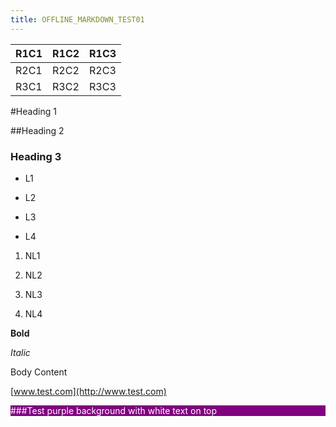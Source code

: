 ```yaml
---
title: OFFLINE_MARKDOWN_TEST01
---
```


| R1C1 | R1C2 | R1C3 |
|------|------|------|
| R2C1 | R2C2 | R2C3 |
| R3C1 | R3C2 | R3C3 |

#Heading 1

##Heading 2


### Heading 3

-   L1

-   L2

-   L3

-   L4

1.  NL1

2.  NL2

3.  NL3

4.  NL4

**Bold**

*Italic*

Body Content

[www.test.com](http://www.test.com)

<span style="display: block; background: purple; color: white" markdown="1">###Test purple background with white text on top </span>